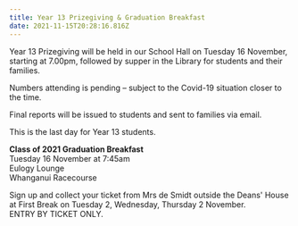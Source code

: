 ```yaml
---
title: Year 13 Prizegiving & Graduation Breakfast
date: 2021-11-15T20:28:16.816Z
---
```

Year 13 Prizegiving will be held in our School Hall on Tuesday 16 November, starting at 7.00pm, followed by supper in the Library for students and their families.

Numbers attending is pending – subject to the Covid-19 situation closer to the time.  

Final reports will be issued to students and sent to families via email.

This is the last day for Year 13 students.

**Class of 2021 Graduation Breakfast**  
Tuesday 16 November at 7:45am  
Eulogy Lounge  
Whanganui Racecourse  

Sign up and collect your ticket from Mrs de Smidt outside the Deans' House at First Break on Tuesday 2, Wednesday, Thursday 2 November.  
ENTRY BY TICKET ONLY.


